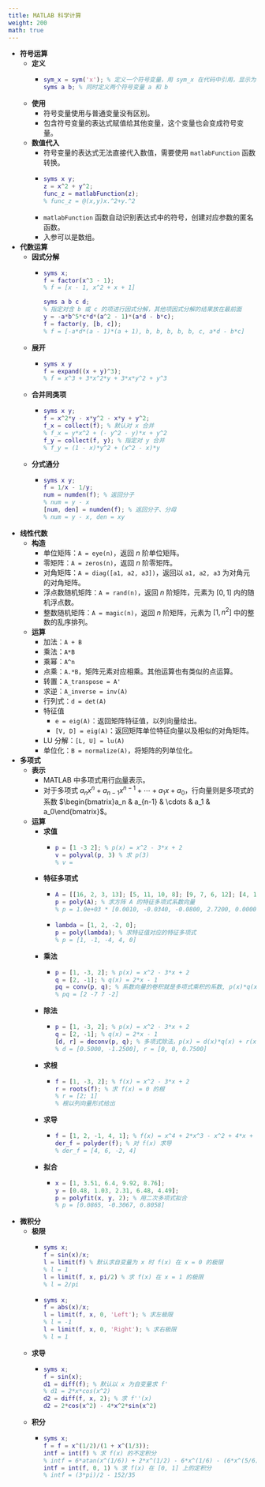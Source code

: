 ```yaml
---
title: MATLAB 科学计算
weight: 200
math: true
---
```


- **符号运算**
    - **定义**
        - ```matlab
          sym_x = sym('x'); % 定义一个符号变量，用 sym_x 在代码中引用，显示为 x
          syms a b; % 同时定义两个符号变量 a 和 b
          ```
    - **使用**
        - 符号变量使用与普通变量没有区别。
        - 包含符号变量的表达式赋值给其他变量，这个变量也会变成符号变量。
    - **数值代入**
        - 符号变量的表达式无法直接代入数值，需要使用 `matlabFunction` 函数转换。
        - ```matlab
          syms x y;
          z = x^2 + y^2;
          func_z = matlabFunction(z);
          % func_z = @(x,y)x.^2+y.^2
          ```
        - `matlabFunction` 函数自动识别表达式中的符号，创建对应参数的匿名函数。
        - 入参可以是数组。
- **代数运算**
    - **因式分解**
        - ```matlab
          syms x;
          f = factor(x^3 - 1);
          % f = [x - 1, x^2 + x + 1]
          ```
          ```matlab
          syms a b c d;
          % 指定对含 b 或 c 的项进行因式分解，其他项因式分解的结果放在最前面
          y = -a*b^5*c*d*(a^2 - 1)*(a*d - b*c);
          f = factor(y, [b, c]);
          % f = [-a*d*(a - 1)*(a + 1), b, b, b, b, b, c, a*d - b*c]
          ```
    - **展开**
        - ```matlab
          syms x y
          f = expand((x + y)^3);
          % f = x^3 + 3*x^2*y + 3*x*y^2 + y^3
          ```
    - **合并同类项**
        - ```matlab
          syms x y;
          f = x^2*y - x*y^2 - x*y + y^2;
          f_x = collect(f); % 默认对 x 合并
          % f_x = y*x^2 + (- y^2 - y)*x + y^2
          f_y = collect(f, y); % 指定对 y 合并
          % f_y = (1 - x)*y^2 + (x^2 - x)*y
          ```
    - **分式通分**
        - ```matlab
          syms x y;
          f = 1/x - 1/y;
          num = numden(f); % 返回分子
          % num = y - x
          [num, den] = numden(f); % 返回分子、分母
          % num = y - x, den = xy
          ```
- **线性代数**
    - **构造**
        - 单位矩阵：`A = eye(n)`，返回 $n$ 阶单位矩阵。
        - 零矩阵：`A = zeros(n)`，返回 $n$ 阶零矩阵。
        - 对角矩阵：`A = diag([a1, a2, a3])`，返回以 `a1, a2, a3` 为对角元的对角矩阵。
        - 浮点数随机矩阵：`A = rand(n)`，返回 $n$ 阶矩阵，元素为 $[0,1]$ 内的随机浮点数。
        - 整数随机矩阵：`A = magic(n)`，返回 $n$ 阶矩阵，元素为 $[1,n^2]$ 中的整数的乱序排列。
    - **运算**
        - 加法：`A + B`
        - 乘法：`A*B`
        - 乘幂：`A^n`
        - 点乘：`A.*B`，矩阵元素对应相乘。其他运算也有类似的点运算。
        - 转置：`A_transpose = A'`
        - 求逆：`A_inverse = inv(A)`
        - 行列式：`d = det(A)`
        - 特征值
            - `e = eig(A)`：返回矩阵特征值，以列向量给出。
            - `[V, D] = eig(A)`：返回矩阵单位特征向量以及相似的对角矩阵。
        - LU 分解：`[L, U] = lu(A)`
        - 单位化：`B = normalize(A)`，将矩阵的列单位化。
- **多项式**
    - **表示**
        - MATLAB 中多项式用行[向量](/notes/docs/mathematics/linear-algrbra/vector)表示。
        - 对于多项式 $a_nx^n+a_{n-1}x^{n-1}+\cdots+a_1x+a_0$，行向量则是多项式的系数 $\begin{bmatrix}a_n & a_{n-1} & \cdots & a_1 & a_0\end{bmatrix}$。
    - **运算**
        - **求值**
            - ```matlab
              p = [1 -3 2]; % p(x) = x^2 - 3*x + 2
              v = polyval(p, 3) % 求 p(3)
              % v = 
              ```
        - **特征多项式**
            - ```matlab
              A = [[16, 2, 3, 13]; [5, 11, 10, 8]; [9, 7, 6, 12]; [4, 14, 15, 1]]
              p = poly(A); % 求方阵 A 的特征多项式系数向量
              % p = 1.0e+03 * [0.0010, -0.0340, -0.0800, 2.7200, 0.0000]
              ```
            - ```matlab
              lambda = [1, 2, -2, 0];
              p = poly(lambda); % 求特征值对应的特征多项式
              % p = [1, -1, -4, 4, 0]
              ```
        - **乘法**
            - ```matlab
              p = [1, -3, 2]; % p(x) = x^2 - 3*x + 2
              q = [2, -1]; % q(x) = 2*x - 1
              pq = conv(p, q); % 系数向量的卷积就是多项式乘积的系数, p(x)*q(x) = 2*x^3 - 7*x^2 + 7*x - 2
              % pq = [2 -7 7 -2]
              ```
        - **除法**
            - ```matlab
              p = [1, -3, 2]; % p(x) = x^2 - 3*x + 2
              q = [2, -1]; % q(x) = 2*x - 1
              [d, r] = deconv(p, q); % 多项式除法，p(x) = d(x)*q(x) + r(x)
              % d = [0.5000, -1.2500], r = [0, 0, 0.7500]
              ```
        - **求根**
            - ```matlab
              f = [1, -3, 2]; % f(x) = x^2 - 3*x + 2
              r = roots(f); % 求 f(x) = 0 的根
              % r = [2; 1]
              % 根以列向量形式给出
              ```
        - **求导**
            - ```matlab
              f = [1, 2, -1, 4, 1]; % f(x) = x^4 + 2*x^3 - x^2 + 4*x + 1
              der_f = polyder(f); % 对 f(x) 求导
              % der_f = [4, 6, -2, 4]
              ```
        - **拟合**
            - ```matlab
              x = [1, 3.51, 6.4, 9.92, 8.76];
              y = [0.48, 1.03, 2.31, 6.48, 4.49];
              p = polyfit(x, y, 2); % 用二次多项式拟合
              % p = [0.0865, -0.3067, 0.8058]
              ```
- **微积分**
    - **极限**
        - ```matlab
          syms x;
          f = sin(x)/x;
          l = limit(f) % 默认求自变量为 x 时 f(x) 在 x = 0 的极限
          % l = 1
          l = limit(f, x, pi/2) % 求 f(x) 在 x = 1 的极限
          % l = 2/pi
          ```
        - ```matlab
          syms x;
          f = abs(x)/x;
          l = limit(f, x, 0, 'Left'); % 求左极限
          % l = -1
          l = limit(f, x, 0, 'Right'); % 求右极限
          % l = 1
          ```
    - **求导**
        - ```matlab
          syms x;
          f = sin(x);
          d1 = diff(f); % 默认以 x 为自变量求 f'
          % d1 = 2*x*cos(x^2)
          d2 = diff(f, x, 2); % 求 f''(x)
          d2 = 2*cos(x^2) - 4*x^2*sin(x^2)
          ```
    - **积分**
        - ```matlab
          syms x;
          f = f = x^(1/2)/(1 + x^(1/3));
          intf = int(f) % 求 f(x) 的不定积分
          % intf = 6*atan(x^(1/6)) + 2*x^(1/2) - 6*x^(1/6) - (6*x^(5/6))/5 + (6*x^(7/6))/7
          intf = int(f, 0, 1) % 求 f(x) 在 [0, 1] 上的定积分
          % intf = (3*pi)/2 - 152/35
          ```
